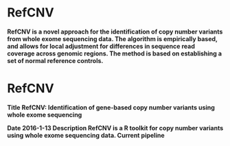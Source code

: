 # RefCNV
<b>RefCNV<b> is a novel approach for the identification of copy number variants from whole exome sequencing data. The algorithm is empirically based, and allows for local adjustment for differences in sequence read coverage across genomic regions. The method is based on establishing a set of normal reference controls.

# RefCNV
<b>Title</b> RefCNV: Identification of gene-based copy number variants using whole exome sequencing

<b>Date</b> 2016-1-13
<b>Description</b> <b>RefCNV<b> is a R toolkit for copy number variants using whole exome sequencing data. Current pipeline
